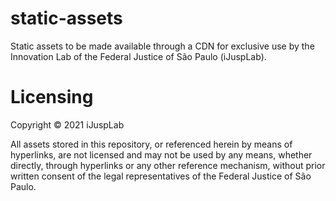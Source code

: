 # static-assets

Static assets to be made available through a CDN for exclusive use by the Innovation Lab of the Federal Justice of São Paulo (iJuspLab).

# Licensing

Copyright © 2021 iJuspLab

All assets stored in this repository, or referenced herein by means of hyperlinks, are not licensed and may not be used by any means, whether directly, through hyperlinks or any other reference mechanism, without prior written consent of the legal representatives of the Federal Justice of São Paulo.
